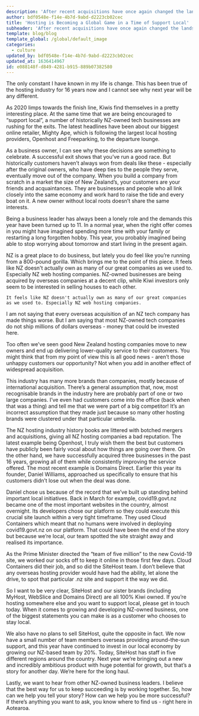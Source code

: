 ```yaml
---
description: 'After recent acquisitions have once again changed the landscape Quintin, our co-founder and Technical Director, takes a look at the New Zealand web hosting industry.'
author: bdf0548e-f14e-4b7d-9abd-d2223cb02cec
title: 'Hosting is Becoming a Global Game in a Time of Support Local'
subheader: 'After recent acquisitions have once again changed the landscape Quintin, our co-founder and Technical Director, takes a look at the New Zealand web hosting industry.'
template: blog/blog
template_global: /global/default_image
categories:
  - culture
updated_by: bdf0548e-f14e-4b7d-9abd-d2223cb02cec
updated_at: 1636414967
id: e088148f-d849-4281-b915-889b07382580
---
```

The only constant I have known in my life is change. This has been true of the hosting industry for 16 years now and I cannot see why next year will be any different.

As 2020 limps towards the finish line, Kiwis find themselves in a pretty interesting place. At the same time that we are being encouraged to “support local”, a number of historically NZ-owned tech businesses are rushing for the exits. The latest headlines have been about our biggest online retailer, Mighty Ape, which is following the largest local hosting providers, Openhost and Freeparking, to the departure lounge.

As a business owner, I can see why these decisions are something to celebrate. A successful exit shows that you’ve run a good race. But historically customers haven’t always won from deals like these - especially after the original owners, who have deep ties to the people they serve, eventually move out of the company. When you build a company from scratch in a market the size of New Zealand’s, your customers are your friends and acquaintances. They are businesses and people who all link closely into the same economy and work hard to raise the tide and every boat on it. A new owner without local roots doesn’t share the same interests.

Being a business leader has always been a lonely role and the demands this year have been turned up to 11. In a normal year, when the right offer comes in you might have imagined spending more time with your family or restarting a long forgotten hobby. This year, you probably imagined being able to stop worrying about tomorrow and start living in the present again.

NZ is a great place to do business, but lately you do feel like you’re running from a 800-pound gorilla. Which brings me to the point of this piece. It feels like NZ doesn't actually own as many of our great companies as we used to. Especially NZ web hosting companies. NZ-owned businesses are being acquired by overseas companies at a decent clip, while Kiwi investors only seem to be interested in selling houses to each other.

    It feels like NZ doesn't actually own as many of our great companies as we used to. Especially NZ web hosting companies.

I am not saying that every overseas acquisition of an NZ tech company has made things worse. But I am saying that most NZ-owned tech companies do not ship millions of dollars overseas - money that could be invested here.

Too often we’ve seen good New Zealand hosting companies move to new owners and end up delivering lower-quality service to their customers. You might think that from my point of view this is all good news - aren’t those unhappy customers our opportunity? Not when you add in another effect of widespread acquisition.

This industry has many more brands than companies, mostly because of international acquisition. There’s a general assumption that, now, most recognisable brands in the industry here are probably part of one or two large companies. I’ve even had customers come into the office (back when that was a thing) and tell me that we were part of a big competitor! It’s an incorrect assumption that they made just because so many other hosting brands were clustered under that particular umbrella.

The NZ hosting industry history books are littered with botched mergers and acquisitions, giving all NZ hosting companies a bad reputation. The latest example being Openhost, I truly wish them the best but customers have publicly been fairly vocal about how things are going over there. On the other hand, we have successfully acquired three businesses in the past 16 years, growing all of them while consistently improving the service offered. The most recent example is Domains Direct. Earlier this year its founder, Daniel Williams, approached us specifically to ensure that his customers didn’t lose out when the deal was done.

Daniel chose us because of the record that we’ve built up standing behind important local initiatives. Back in March for example, covid19.govt.nz became one of the most important websites in the country, almost overnight. Its developers chose our platform so they could execute this crucial site launch within a very tight timeframe. They used Cloud Containers which meant that no humans were involved in deploying covid19.govt.nz on our platform. That could have been the end of the story but because we’re local, our team spotted the site straight away and realised its importance.

As the Prime Minister directed the “team of five million” to the new Covid-19 site, we worked our socks off to keep it online in those first few days. Cloud Containers did their job, and so did the SiteHost team. I don’t believe that any overseas hosting provider would have had the ability, let alone the drive, to spot that particular .nz site and support it the way we did.

So I want to be very clear, SiteHost and our sister brands (including MyHost, WebSlice and Domains Direct) are all 100% Kiwi owned. If you’re hosting somewhere else and you want to support local, please get in touch today. When it comes to growing and developing NZ-owned business, one of the biggest statements you can make is as a customer who chooses to stay local.

We also have no plans to sell SiteHost, quite the opposite in fact. We now have a small number of team members overseas providing around-the-sun support, and this year have continued to invest in our local economy by growing our NZ-based team by 20%. Today, SiteHost has staff in five different regions around the country. Next year we’re bringing out a new and incredibly ambitious product with huge potential for growth, but that’s a story for another day. We’re here for the long haul.

Lastly, we want to hear from other NZ-owned business leaders. I believe that the best way for us to keep succeeding is by working together. So, how can we help you tell your story? How can we help you be more successful? If there’s anything you want to ask, you know where to find us - right here in Aotearoa.
